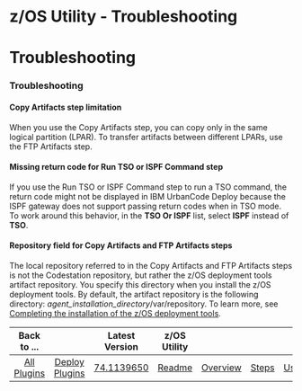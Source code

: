 
z/OS Utility - Troubleshooting
==============================

# Troubleshooting


### Troubleshooting



#### Copy Artifacts step limitation

When you use the Copy Artifacts step, you can copy only in the same logical partition (LPAR). To transfer artifacts between different LPARs, use the FTP Artifacts step.

#### Missing return code for Run TSO or ISPF Command step

If you use the Run TSO or ISPF Command step to run a TSO command, the return code might not be displayed in IBM UrbanCode Deploy because the ISPF gateway does not support passing return codes when in TSO mode. To work around this behavior, in the **TSO Or ISPF** list, select **ISPF** instead of **TSO**.

#### Repository field for Copy Artifacts and FTP Artifacts steps

The local repository referred to in the Copy Artifacts and FTP Artifacts steps is not the Codestation repository, but rather the z/OS deployment tools artifact repository. You specify this directory when you install the z/OS deployment tools. By default, the artifact repository is the following directory: *agent\_installation\_directory*/var/repository. To learn more, see [Completing the installation of the z/OS deployment tools](http://www-01.ibm.com/support/knowledgecenter/SS4GSP_6.2.1/com.ibm.udeploy.doc/topics/zos_installing_finish.html?lang=en).


|          Back to ...          |                                |                                                        Latest Version                                                         |    z/OS Utility     |||||
|:-----------------------------:|:------------------------------:|:-----------------------------------------------------------------------------------------------------------------------------:|:-------------------:| :---: | :---: | :---: | :---: |
| [All Plugins](../../index.md) | [Deploy Plugins](../README.md) | [74.1139650](https://raw.githubusercontent.com/UrbanCode/IBM-UCD-PLUGINS/main/files/zos-deploy/ucd-zos-deploy-74.1139650.zip) | [Readme](README.md) |[Overview](overview.md)|[Steps](steps.md)|[Usage](usage.md)|[Downloads](downloads.md)|
